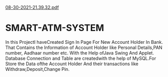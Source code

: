 [08-30-2021-21.39.32.pdf](https://github.com/Akhilesh787/SMART-ATM-SYSTEM/files/7078013/08-30-2021-21.39.32.pdf)
# SMART-ATM-SYSTEM
In this ProjectI haveCreated Sign In Page For New Account Holder In Bank. That Contains the Information of Account Holder like Personal Details,PAN number, Aadhaar number etc. With the Help ofJava Swing And Applet.  Database Connection and Table are createdwith the help of MySQL.For Store the Data ofthe Account Holder And their transactions like Withdraw,Deposit,Change Pin.
